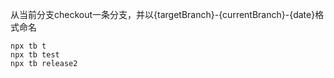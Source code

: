 从当前分支checkout一条分支，并以{targetBranch}-{currentBranch}-{date}格式命名

``` shell
npx tb t
npx tb test 
npx tb release2
```

